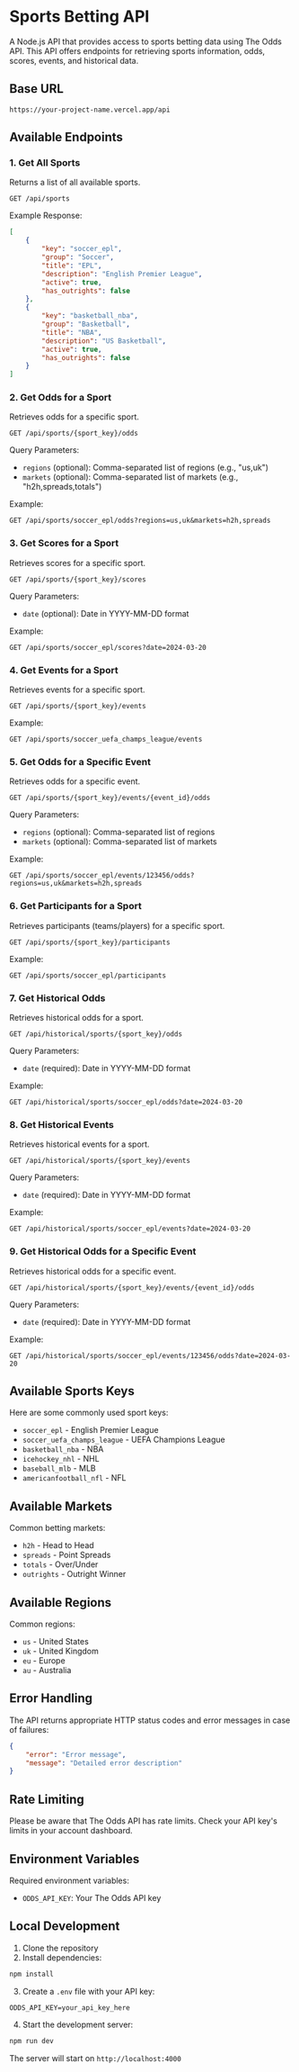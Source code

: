 # Sports Betting API

A Node.js API that provides access to sports betting data using The Odds API. This API offers endpoints for retrieving sports information, odds, scores, events, and historical data.

## Base URL

```
https://your-project-name.vercel.app/api
```

## Available Endpoints

### 1. Get All Sports
Returns a list of all available sports.

```http
GET /api/sports
```

Example Response:
```json
[
    {
        "key": "soccer_epl",
        "group": "Soccer",
        "title": "EPL",
        "description": "English Premier League",
        "active": true,
        "has_outrights": false
    },
    {
        "key": "basketball_nba",
        "group": "Basketball",
        "title": "NBA",
        "description": "US Basketball",
        "active": true,
        "has_outrights": false
    }
]
```

### 2. Get Odds for a Sport
Retrieves odds for a specific sport.

```http
GET /api/sports/{sport_key}/odds
```

Query Parameters:
- `regions` (optional): Comma-separated list of regions (e.g., "us,uk")
- `markets` (optional): Comma-separated list of markets (e.g., "h2h,spreads,totals")

Example:
```http
GET /api/sports/soccer_epl/odds?regions=us,uk&markets=h2h,spreads
```

### 3. Get Scores for a Sport
Retrieves scores for a specific sport.

```http
GET /api/sports/{sport_key}/scores
```

Query Parameters:
- `date` (optional): Date in YYYY-MM-DD format

Example:
```http
GET /api/sports/soccer_epl/scores?date=2024-03-20
```

### 4. Get Events for a Sport
Retrieves events for a specific sport.

```http
GET /api/sports/{sport_key}/events
```

Example:
```http
GET /api/sports/soccer_uefa_champs_league/events
```

### 5. Get Odds for a Specific Event
Retrieves odds for a specific event.

```http
GET /api/sports/{sport_key}/events/{event_id}/odds
```

Query Parameters:
- `regions` (optional): Comma-separated list of regions
- `markets` (optional): Comma-separated list of markets

Example:
```http
GET /api/sports/soccer_epl/events/123456/odds?regions=us,uk&markets=h2h,spreads
```

### 6. Get Participants for a Sport
Retrieves participants (teams/players) for a specific sport.

```http
GET /api/sports/{sport_key}/participants
```

Example:
```http
GET /api/sports/soccer_epl/participants
```

### 7. Get Historical Odds
Retrieves historical odds for a sport.

```http
GET /api/historical/sports/{sport_key}/odds
```

Query Parameters:
- `date` (required): Date in YYYY-MM-DD format

Example:
```http
GET /api/historical/sports/soccer_epl/odds?date=2024-03-20
```

### 8. Get Historical Events
Retrieves historical events for a sport.

```http
GET /api/historical/sports/{sport_key}/events
```

Query Parameters:
- `date` (required): Date in YYYY-MM-DD format

Example:
```http
GET /api/historical/sports/soccer_epl/events?date=2024-03-20
```

### 9. Get Historical Odds for a Specific Event
Retrieves historical odds for a specific event.

```http
GET /api/historical/sports/{sport_key}/events/{event_id}/odds
```

Query Parameters:
- `date` (required): Date in YYYY-MM-DD format

Example:
```http
GET /api/historical/sports/soccer_epl/events/123456/odds?date=2024-03-20
```

## Available Sports Keys

Here are some commonly used sport keys:

- `soccer_epl` - English Premier League
- `soccer_uefa_champs_league` - UEFA Champions League
- `basketball_nba` - NBA
- `icehockey_nhl` - NHL
- `baseball_mlb` - MLB
- `americanfootball_nfl` - NFL

## Available Markets

Common betting markets:
- `h2h` - Head to Head
- `spreads` - Point Spreads
- `totals` - Over/Under
- `outrights` - Outright Winner

## Available Regions

Common regions:
- `us` - United States
- `uk` - United Kingdom
- `eu` - Europe
- `au` - Australia

## Error Handling

The API returns appropriate HTTP status codes and error messages in case of failures:

```json
{
    "error": "Error message",
    "message": "Detailed error description"
}
```

## Rate Limiting

Please be aware that The Odds API has rate limits. Check your API key's limits in your account dashboard.

## Environment Variables

Required environment variables:
- `ODDS_API_KEY`: Your The Odds API key

## Local Development

1. Clone the repository
2. Install dependencies:
```bash
npm install
```

3. Create a `.env` file with your API key:
```
ODDS_API_KEY=your_api_key_here
```

4. Start the development server:
```bash
npm run dev
```

The server will start on `http://localhost:4000` 